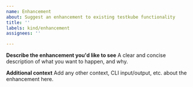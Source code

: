 ```yaml
---
name: Enhancement
about: Suggest an enhancement to existing testkube functionality
title: ''
labels: kind/enhancement
assignees: ''

---
```


**Describe the enhancement you'd like to see**
A clear and concise description of what you want to happen, and why.

**Additional context**
Add any other context, CLI input/output, etc. about the enhancement here.
